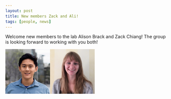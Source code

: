 ```yaml
---
layout: post
title: New members Zack and Ali!
tags: [people, news]
---
```


Welcome new members to the lab Alison Brack and Zack Chiang! The group is looking forward to working with you both!

<img alt="Zack Chiang" align="left" src="../media/people/ZackChiang.jpg" width="140" height="140"/>
<img alt="Alison Brack" align="left" src="../media/people/AlisonBrack.jpg" width="140" height="140"/>

<br><br>